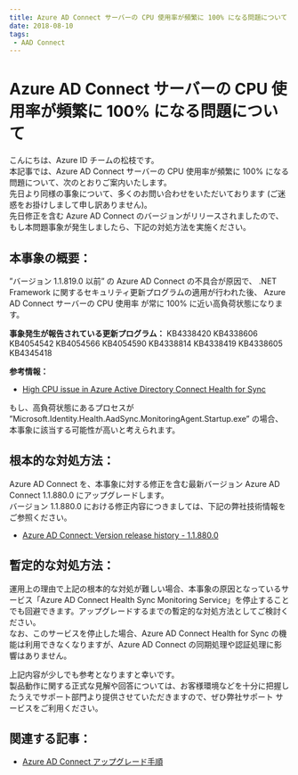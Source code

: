```yaml
---
title: Azure AD Connect サーバーの CPU 使用率が頻繁に 100% になる問題について
date: 2018-08-10
tags: 
 - AAD Connect
---
```

# Azure AD Connect サーバーの CPU 使用率が頻繁に 100% になる問題について

こんにちは、Azure ID チームの松枝です。<br>
本記事では、Azure AD Connect サーバーの CPU 使用率が頻繁に 100% になる問題について、次のとおりご案内いたします。<br>
先日より同様の事象について、多くのお問い合わせをいただいております (ご迷惑をお掛けしまして申し訳ありません)。<br>
先日修正を含む Azure AD Connect のバージョンがリリースされましたので、もし本問題事象が発生しましたら、下記の対処方法を実施ください。

## 本事象の概要：
”バージョン 1.1.819.0 以前” の Azure AD Connect の不具合が原因で、 .NET Framework に関するセキュリティ更新プログラムの適用が行われた後、 Azure AD Connect サーバーの CPU 使用率 が常に 100% に近い高負荷状態になります。

**事象発生が報告されている更新プログラム：**
KB4338420
KB4338606
KB4054542
KB4054566
KB4054590
KB4338814
KB4338419
KB4338605
KB4345418

**参考情報：**
- [High CPU issue in Azure Active Directory Connect Health for Sync](https://support.microsoft.com/en-us/help/4346822/high-cpu-usage-in-azure-active-directory-connect-health-for-sync)
 
もし、高負荷状態にあるプロセスが ”Microsoft.Identity.Health.AadSync.MonitoringAgent.Startup.exe” の場合、本事象に該当する可能性が高いと考えられます。

## 根本的な対処方法：
Azure AD Connect を、本事象に対する修正を含む最新バージョン Azure AD Connect 1.1.880.0 にアップグレードします。<br>
バージョン 1.1.880.0 における修正内容につきましては、下記の弊社技術情報をご参照ください。
- [Azure AD Connect: Version release history - 1.1.880.0](https://docs.microsoft.com/ja-jp/azure/active-directory/hybrid/reference-connect-version-history#118800)
 
## 暫定的な対処方法：
運用上の理由で上記の根本的な対処が難しい場合、本事象の原因となっているサービス「Azure AD Connect Health Sync Monitoring Service」を停止することでも回避できます。アップグレードするまでの暫定的な対処方法としてご検討ください。<br>
なお、このサービスを停止した場合、Azure AD Connect Health for Sync の機能は利用できなくなりますが、Azure AD Connect の同期処理や認証処理に影響はありません。
 
上記内容が少しでも参考となりますと幸いです。<br>
製品動作に関する正式な見解や回答については、お客様環境などを十分に把握したうえでサポート部門より提供させていただきますので、ぜひ弊社サポート サービスをご利用ください。
 
## 関連する記事：
- [Azure AD Connect アップグレード手順](https://github.com/jpazureid/blog/blob/master/azure-active-directory-connect/how-to-upgrade.md)
